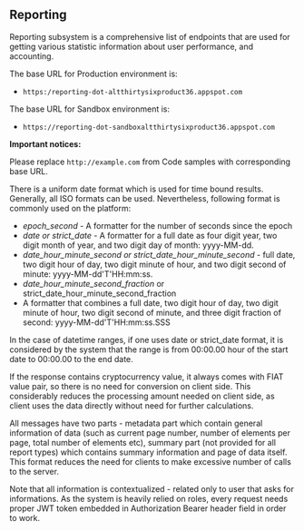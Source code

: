 ## Reporting
Reporting subsystem is a comprehensive list of endpoints that are used for getting various statistic information about user performance, and accounting.

The base URL for Production environment is:

* `https:/reporting-dot-altthirtysixproduct36.appspot.com`

The base URL for Sandbox environment is:

* `https://reporting-dot-sandboxaltthirtysixproduct36.appspot.com`

**Important notices:**

Please replace `http://example.com` from Code samples with corresponding base URL.

There is a uniform date format which is used for time bound results. Generally, all ISO formats can be used. Nevertheless, following format is commonly used on the platform:

* *epoch_second* - A formatter for the number of seconds since the epoch
* *date or strict_date* - A formatter for a full date as four digit year, two digit month of year, and two digit day of month: yyyy-MM-dd.
* *date_hour_minute_second or strict_date_hour_minute_second* - full date, two digit hour of day, two digit minute of hour, and two digit second of minute: yyyy-MM-dd'T'HH:mm:ss.
* *date_hour_minute_second_fraction* or strict_date_hour_minute_second_fraction
* A formatter that combines a full date, two digit hour of day, two digit minute of hour, two digit second of minute, and three digit fraction of second: yyyy-MM-dd'T'HH:mm:ss.SSS

In the case of datetime ranges, if one uses date or strict_date format, it is considered by the system that the range is from 00:00.00 hour of the start date to 00:00.00 to the end date.

If the response contains cryptocurrency value, it always comes with FIAT value pair, so there is no need for conversion on client side. This considerably reduces the processing amount needed on client side, as client uses the data directly without need for further calculations.

All messages have two parts - metadata part which contain general information of data (such as current page number, number of elements per page, total number of elements etc), summary part (not provided for all report types) which contains summary information and page of data itself. This format reduces the need for clients to make excessive number of calls to the server.

Note that all information is contextualized - related only to user that asks for informations. As the system is heavily relied on roles, every request needs proper JWT token embedded in Authorization Bearer header field in order to work.
